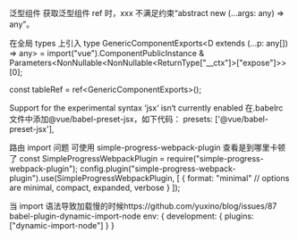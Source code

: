 泛型组件
获取泛型组件 ref 时，xxx 不满足约束“abstract new (...args: any) => any”。

在全局 types 上引入
type GenericComponentExports<D extends (...p: any[]) => any> = import("vue").ComponentPublicInstance &
Parameters<NonNullable<NonNullable<ReturnType<D>["__ctx"]>["expose"]>>[0];

const tableRef = ref<GenericComponentExports<typeof BasicTable>>();

Support for the experimental syntax ‘jsx‘ isn‘t currently enabled
在.babelrc 文件中添加@vue/babel-preset-jsx，如下代码：
presets: ['@vue/babel-preset-jsx'],

路由 import 问题
可使用 simple-progress-webpack-plugin 查看是到哪里卡顿了
const SimpleProgressWebpackPlugin = require("simple-progress-webpack-plugin");
config.plugin("simple-progress-webpack-plugin").use(SimpleProgressWebpackPlugin, [
{
format: "minimal" // options are minimal, compact, expanded, verbose
}
]);

当 import 语法导致加载慢的时候https://github.com/yuxino/blog/issues/87
babel-plugin-dynamic-import-node
env: {
development: {
plugins: ["dynamic-import-node"]
}
}
